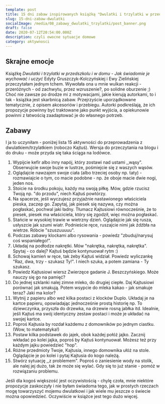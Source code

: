 ```yaml
---
template: post
title: 15 dni zabaw inspirowanych książką "Dwulatki i trzylatki w przedszkolu i w domu"
slug: 15-dni-zabaw-dwulatki
socialImage: /media/08_zabawy_dwulatki_trzylatki/post_banner.png
draft: false
date: 2020-07-12T20:54:00.000Z
description: czyli owocne sytuacje domowe
category: aktywnosci
---
```


## Skrajne emocje

Książkę *Dwulatki i trzylatki w przedszkolu i w domu - Jak świadomie je wychować i uczyć* Edyty Gruszczyk-Kolczyńskiej i Ewy Zielińskiej przeczytałam jednym tchem. Wywołała ona u mnie wulkan reakcji - przeróżnych - od zachwytu, przez wzruszenie?, po solidne oburzenie ;) 
Choć nie zawsze po drodze mi z motywacjami, jakie kierują autorkami, to i tak - książka jest skarbnicą zabaw. Przejrzyście uporządkowane tematycznie, z opisem akcesoriów i przebiegu. Autorki podkreślają, że ich propozycje powinny być traktowane jako punkt wyjścia, a opiekunowie powinni z łatwością zaadaptować je do własnego potrzeb.

## Zabawy
I ja to uczyniłam - poniżej lista 15 aktywności do przeprowadzenia z dwulatkiem/trzylatkiem (roboczo Kajtuś). Wersja do przeczytania na blogu i do druku - może przyda się taka ściąga na lodówce.
1. Wypijcie kefir albo inny napój, który zostawi nad ustami ,,wąsy". Obserwujcie swoje buzie w lustrze, pośmiejcie się z waszych wąsów.
2. Oglądajcie nawzajem swoje ciała (albo trzeciej osoby np. taty) - rozmawiajcie o tym, co macie podobne - np. że oboje macie dwie nogi, jeden nos.
3. Stoicie na środku pokoju, każdy ma swoją piłkę. Mów, gdzie rzucisz Twoją np. "do przodu", niech Kajtuś powtórzy.
4. Na spacerze, jeśli wyczujesz przyjaźnie nastawionego właściciela pieska, zaczep go. Zapytaj, jak piesek się nazywa, czy można pogłaskać, pochwal jaki ładny. Tłumacz Kajtusiowi równocześnie, że to piesek, piesek ma właściciela, który się zgodził, więc można pogłaskać.
5. Stańcie w wysokiej trawie w wietrzny dzień. Oglądajcie jak się rusza, usłyszcie jak szumi wiatr. Podnieście ręce, ruszajcie nimi jak źdźbła na wietrze. Róbcie "szuszuuuuu".
6. Podczas zabawy klockami albo rysowania - powiedz "zbuduj/narysuj coś wspaniałego!".
7. Układaj na podłodze nakrętki. Mów "nakrętka, nakrętka, nakrętka". Spytaj - co dalej? Kajtuś będzie kontynuował rytm :)
8. Schowaj kamień w ręce, tak żeby Kajtuś widział. Powiedz wyliczankę "Raz, dwa, trzy - szukasz Ty!". I niech szuka, a potem zamiana - Ty szukasz.
9. Powiedz Kajtusiowi wiersz Zwierzęce gadanie J. Beszczyńskiego. Może nauczy się go na pamięć?
10. Do jednej szklanki nalej zimne mleko, do drugiej ciepłe. Daj Kajtusiowi porównać jak smakują. Potem wsypcie do mleka kakao - jak smakuje teraz? Jaki ma kolor?
11. Wytnij z papieru albo weź kilka postaci z klocków Duplo. Układaj je na kartce papieru, opowiadając jednocześnie prostą historię np. To dziewczynka, przyszła do drzewka, na drzewie rosną jabłka itd. Idealnie, jeśli Kajtuś ma swój identyczny zestaw postaci i może je układać na swojej kartce.
12. Poproś Kajtusia by rozdał każdemu z domowników po jednym ciastku. (Wow, to matematyka!)
13. Postaw kilka podstawek do jajek, obok każdej połóż jajko. Zacznij wkładać po kolei jajka, poproś by Kajtuś kontynuował. Możesz też przy każdym jajku powiedzieć "hop".
14. Różne przedmioty Twoje, Kajtusia, innego domownika ułóż na stole. Oglądajcie je po kolei i pytaj Kajtusia do kogo należą.
15. Stwórz sytuację ,,z problemem". Poproś o zaniesienie wody na stolik, ale nalej jej dużo, tak że może się wylać. Gdy się to już stanie - pomóż w rozwiązaniu problemu.

Jeśli dla kogoś większość jest oczywistością - chylę czoła, mnie niektóre propozycje zaskoczyły i nie byłam świadoma tego, jak w prostych rzeczach mogę towarzyszyć mojemu dwulatkowi i jak wiele mu jeszcze o świecie można opowiedzieć. Oczywiście w książce jest tego dużo więcej.